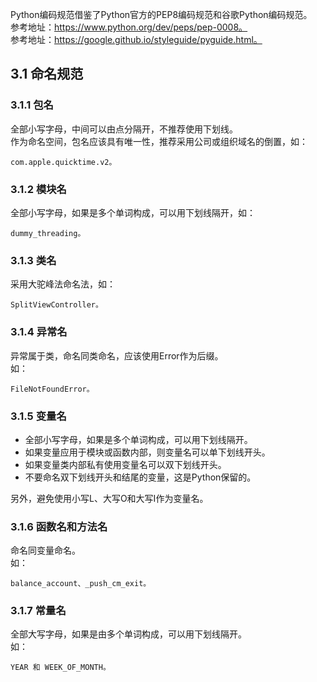 Python编码规范借鉴了Python官方的PEP8编码规范和谷歌Python编码规范。  
参考地址：https://www.python.org/dev/peps/pep-0008。  
参考地址：https://google.github.io/styleguide/pyguide.html。

## 3.1 命名规范

### 3.1.1 包名

全部小写字母，中间可以由点分隔开，不推荐使用下划线。  
作为命名空间，包名应该具有唯一性，推荐采用公司或组织域名的倒置，如：  

    com.apple.quicktime.v2。

### 3.1.2 模块名

全部小写字母，如果是多个单词构成，可以用下划线隔开，如：  

    dummy_threading。

### 3.1.3 类名

采用大驼峰法命名法，如：  

    SplitViewController。

### 3.1.4 异常名

异常属于类，命名同类命名，应该使用Error作为后缀。  
如： 
 
    FileNotFoundError。

### 3.1.5 变量名

* 全部小写字母，如果是多个单词构成，可以用下划线隔开。  
* 如果变量应用于模块或函数内部，则变量名可以单下划线开头。  
* 如果变量类内部私有使用变量名可以双下划线开头。  
* 不要命名双下划线开头和结尾的变量，这是Python保留的。  
  
另外，避免使用小写L、大写O和大写I作为变量名。

### 3.1.6 函数名和方法名

命名同变量命名。  
如：  

    balance_account、_push_cm_exit。

### 3.1.7 常量名

全部大写字母，如果是由多个单词构成，可以用下划线隔开。  
如：  

    YEAR 和 WEEK_OF_MONTH。